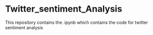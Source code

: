 # Twitter_sentiment_Analysis
This repository contains the .ipynb which contains the code for twitter sentiment analysis
